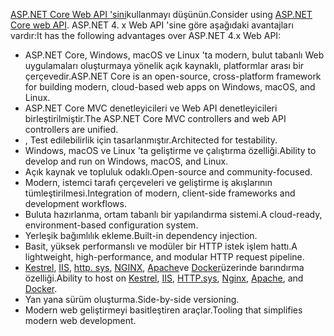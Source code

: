 <span data-ttu-id="e1803-101">[ASP.NET Core Web API 'sini](/aspnet/core/web-api)kullanmayı düşünün.</span><span class="sxs-lookup"><span data-stu-id="e1803-101">Consider using [ASP.NET Core web API](/aspnet/core/web-api).</span></span> <span data-ttu-id="e1803-102">ASP.NET 4. x Web API 'sine göre aşağıdaki avantajları vardır:</span><span class="sxs-lookup"><span data-stu-id="e1803-102">It has the following advantages over ASP.NET 4.x Web API:</span></span>

* <span data-ttu-id="e1803-103">ASP.NET Core, Windows, macOS ve Linux 'ta modern, bulut tabanlı Web uygulamaları oluşturmaya yönelik açık kaynaklı, platformlar arası bir çerçevedir.</span><span class="sxs-lookup"><span data-stu-id="e1803-103">ASP.NET Core is an open-source, cross-platform framework for building modern, cloud-based web apps on Windows, macOS, and Linux.</span></span>
* <span data-ttu-id="e1803-104">ASP.NET Core MVC denetleyicileri ve Web API denetleyicileri birleştirilmiştir.</span><span class="sxs-lookup"><span data-stu-id="e1803-104">The ASP.NET Core MVC controllers and web API controllers are unified.</span></span>
* <span data-ttu-id="e1803-105">, Test edilebilirlik için tasarlanmıştır.</span><span class="sxs-lookup"><span data-stu-id="e1803-105">Architected for testability.</span></span>
* <span data-ttu-id="e1803-106">Windows, macOS ve Linux 'ta geliştirme ve çalıştırma özelliği.</span><span class="sxs-lookup"><span data-stu-id="e1803-106">Ability to develop and run on Windows, macOS, and Linux.</span></span>
* <span data-ttu-id="e1803-107">Açık kaynak ve topluluk odaklı.</span><span class="sxs-lookup"><span data-stu-id="e1803-107">Open-source and community-focused.</span></span>
* <span data-ttu-id="e1803-108">Modern, istemci tarafı çerçeveleri ve geliştirme iş akışlarının tümleştirilmesi.</span><span class="sxs-lookup"><span data-stu-id="e1803-108">Integration of modern, client-side frameworks and development workflows.</span></span>
* <span data-ttu-id="e1803-109">Buluta hazırlanma, ortam tabanlı bir yapılandırma sistemi.</span><span class="sxs-lookup"><span data-stu-id="e1803-109">A cloud-ready, environment-based configuration system.</span></span>
* <span data-ttu-id="e1803-110">Yerleşik bağımlılık ekleme.</span><span class="sxs-lookup"><span data-stu-id="e1803-110">Built-in dependency injection.</span></span>
* <span data-ttu-id="e1803-111">Basit, yüksek performanslı ve modüler bir HTTP istek işlem hattı.</span><span class="sxs-lookup"><span data-stu-id="e1803-111">A lightweight, high-performance, and modular HTTP request pipeline.</span></span>
* <span data-ttu-id="e1803-112">[Kestrel](/aspnet/core/fundamentals/servers/kestrel), [IIS](xref:host-and-deploy/iis/index), [http. sys](xref:fundamentals/servers/httpsys), [NGINX](xref:host-and-deploy/linux-nginx), [Apache](xref:host-and-deploy/linux-apache)ve [Docker](xref:host-and-deploy/docker/index)üzerinde barındırma özelliği.</span><span class="sxs-lookup"><span data-stu-id="e1803-112">Ability to host on [Kestrel](/aspnet/core/fundamentals/servers/kestrel), [IIS](xref:host-and-deploy/iis/index), [HTTP.sys](xref:fundamentals/servers/httpsys), [Nginx](xref:host-and-deploy/linux-nginx), [Apache](xref:host-and-deploy/linux-apache), and [Docker](xref:host-and-deploy/docker/index).</span></span>
* <span data-ttu-id="e1803-113">Yan yana sürüm oluşturma.</span><span class="sxs-lookup"><span data-stu-id="e1803-113">Side-by-side versioning.</span></span>
* <span data-ttu-id="e1803-114">Modern web geliştirmeyi basitleştiren araçlar.</span><span class="sxs-lookup"><span data-stu-id="e1803-114">Tooling that simplifies modern web development.</span></span>
